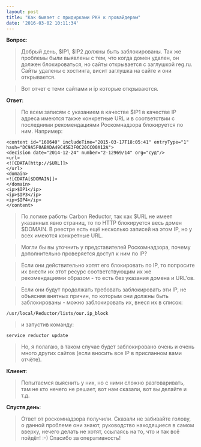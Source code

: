 ```yaml
---
layout: post
title: "Как бывает с придирками РКН к провайдерам"
date: '2016-03-02 10:11:34'
---
```


**Вопрос**:
> Добрый день, $IP1, $IP2 должны быть заблокированы. Так же проблемы были выявлены с тем, что когда домен удален, он должен блокироваться, но сайты открывается с заглушкой reg.ru. Сайты удалены с хостинга, висит заглушка на сайте и они открывается. 

> Вот отчет с теми сайтами и ip которые открываются.

**Ответ**:
> По всем записям с указанием в качестве $IP1 в качестве IP адреса имеются также конкретные URL и в соответствии с последними рекомендациями Роскомнадзора блокируется по ним. Например: 
```
<content id="160640" includeTime="2015-03-17T18:05:41" entryType="1" hash="DC9A5F0ABADA49C45E3F0C20CC00A12A">
<decision date="2014-12-24" number="2-12969/14" org="суд"/>
<url>
<![CDATA[http://$URL]]>
</url>
<domain>
<![CDATA[$DOMAIN]]>
</domain>
<ip>$IP1</ip>
<ip>$IP3</ip>
<ip>$IP4</ip>
</content>
```
> По логике работы Carbon Reductor, так как $URL не имеет указанных явно страниц, то по HTTP блокируется весь домен $DOMAIN. В реестре есть ещё несколько записей на этом IP, но у всех имеются конкретные URL. 

> Могли бы вы уточнить у представителей Роскомнадзора, почему дополнительно проверяется доступ к ним по IP? 

> Если они действительно хотят его блокировать по IP, то попросите их внести их этот ресурс соответствующим их же рекомендациями образом - то есть без указания домена и URL'ов.

> Если они будут продолжать требовать заблокировать эти IP, не объясняя внятных причин, по которым они должны быть заблокированы - можно заблокировать их, внеся их в список:

```
/usr/local/Reductor/lists/our.ip_block
```

> и запустив команду:

```
service reductor update
```

> Но, я полагаю, в таком случае будет заблокировано очень и очень много других сайтов (если вносить все IP в присланном вами отчёте).

**Клиент**:
> Попытаемся выяснить у них, но с ними сложно разговаривать, там не кто нечего не решает, вот нам сказали, вот вы делайте и т.д.

**Спустя день**:
> Ответ от роскомнадзора получили. Сказали не забивайте голову, о данной проблеме они знают, руководство находящиеся в самом вверху, нечего делать не хотят, ссылаясь на то, что и так всё пойдёт! :-)
Спасибо за оперативность!
